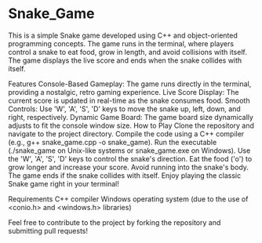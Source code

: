 # Snake_Game




This is a simple Snake game developed using C++ and object-oriented programming concepts. The game runs in the terminal, where players control a snake to eat food, grow in length, and avoid collisions with itself. The game displays the live score and ends when the snake collides with itself.

Features
Console-Based Gameplay: The game runs directly in the terminal, providing a nostalgic, retro gaming experience.
Live Score Display: The current score is updated in real-time as the snake consumes food.
Smooth Controls: Use 'W', 'A', 'S', 'D' keys to move the snake up, left, down, and right, respectively.
Dynamic Game Board: The game board size dynamically adjusts to fit the console window size.
How to Play
Clone the repository and navigate to the project directory.
Compile the code using a C++ compiler (e.g., g++ snake_game.cpp -o snake_game).
Run the executable (./snake_game on Unix-like systems or snake_game.exe on Windows).
Use the 'W', 'A', 'S', 'D' keys to control the snake's direction.
Eat the food ('o') to grow longer and increase your score.
Avoid running into the snake's body. The game ends if the snake collides with itself.
Enjoy playing the classic Snake game right in your terminal!

Requirements
C++ compiler
Windows operating system (due to the use of <conio.h> and <windows.h> libraries)

Feel free to contribute to the project by forking the repository and submitting pull requests!
